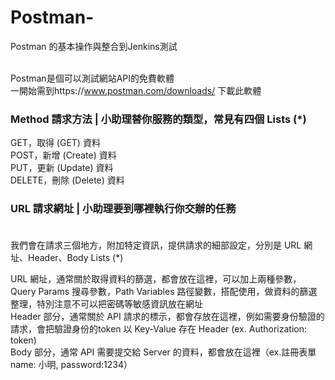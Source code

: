 # Postman-
Postman 的基本操作與整合到Jenkins測試<br /><br />

Postman是個可以測試網站API的免費軟體<br />
一開始需到https://www.postman.com/downloads/ 下載此軟體<br />

### Method 請求方法 | 小助理替你服務的類型，常見有四個  Lists (*)<br />
GET，取得 (GET) 資料<br />
POST，新增 (Create) 資料<br />
PUT，更新 (Update) 資料<br />
DELETE，刪除 (Delete) 資料<br />
### URL 請求網址 | 小助理要到哪裡執行你交辦的任務 <br /><br />

我們會在請求三個地方，附加特定資訊，提供請求的細部設定，分別是 URL 網址、Header、Body Lists (*)<br />

URL 網址，通常關於取得資料的篩選，都會放在這裡，可以加上兩種參數，Query Params 搜尋參數，Path Variables 路徑變數，搭配使用，做資料的篩選整理，特別注意不可以把密碼等敏感資訊放在網址<br />
Header 部分，通常關於 API 請求的標示，都會存放在這裡，例如需要身份驗證的請求，會把驗證身份的token 以 Key-Value 存在 Header (ex. Authorization: token)<br />
Body 部分，通常 API 需要提交給 Server 的資料，都會放在這裡（ex.註冊表單 name: 小明, password:1234）<br />
